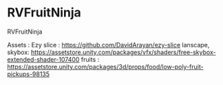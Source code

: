 # RVFruitNinja
RVFruitNinja


Assets :
Ezy slice : 
https://github.com/DavidArayan/ezy-slice
lanscape, skybox:
https://assetstore.unity.com/packages/vfx/shaders/free-skybox-extended-shader-107400
fruits :
https://assetstore.unity.com/packages/3d/props/food/low-poly-fruit-pickups-98135
